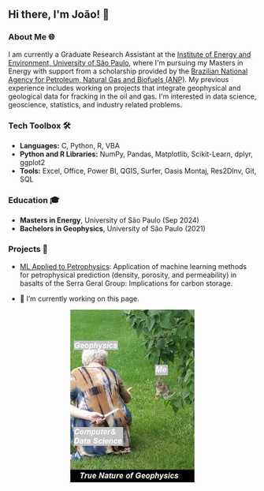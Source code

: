 ## Hi there, I'm João! 👋

### About Me 🌐
I am currently a Graduate Research Assistant at the [Institute of Energy and Environment, University of São Paulo](https://www.iee.usp.br/), where I'm pursuing my Masters in Energy with support from a scholarship provided by the [Brazilian National Agency for Petroleum, Natural Gas and Biofuels (ANP)](https://www.gov.br/anp/en/access-information/what-is-anp/what-is-anp). My previous experience includes working on projects that integrate geophysical and geological data for fracking in the oil and gas. I'm interested in data science, geoscience, statistics, and industry related problems.

### Tech Toolbox 🛠️
- **Languages:** C, Python, R, VBA
- **Python and R Libraries:** NumPy, Pandas, Matplotlib, Scikit-Learn, dplyr, ggplot2
- **Tools:** Excel, Office, Power BI, QGIS, Surfer, Oasis Montaj, Res2DInv, Git, SQL

### Education 🎓
- **Masters in Energy**, University of São Paulo (Sep 2024)
- **Bachelors in Geophysics**, University of São Paulo (2021)

### Projects 🚀
- [ML Applied to Petrophysics](https://github.com/jp-alves/ml_basalts_ccs/tree/main): Application of machine learning methods for petrophysical prediction (density, porosity, and permeability) in basalts of the Serra Geral Group: Implications for carbon storage.

- 🔭 I’m currently working on this page.

<div align="center">
	<img src="https://github.com/jp-alves/jp-alves/blob/main/Images/geo_meme.jpg" height="350">
</div>
